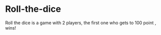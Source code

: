 # Roll-the-dice
Roll the dice is a game with 2 players, the first one who gets to 100 point , wins!
